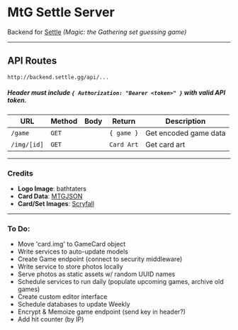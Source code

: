 # MtG Settle Server

Backend for [Settle](https://github.com/bathtaters/mtg-settle) _(Magic: the Gathering set guessing game)_

---

## API Routes
`http://backend.settle.gg/api/...`
##### _Header must include `{ Authorization: "Bearer <token>" }` with valid API token._

| URL | Method | Body | Return | Description |
|------|------|------|------|------|
|`/game`|`GET`| |`{ game }`|Get encoded game data|
|`/img/[id]`|`GET`| |`Card Art`|Get card art|

---

### Credits
 - **Logo Image**: bathtaters
 - **Card Data**: [MTGJSON](https://mtgjson.com/)
 - **Card/Set Images**: [Scryfall](https://scryfall.com/)

---

### To Do:
 - Move 'card.img' to GameCard object
 - Write services to auto-update models
 - Create Game endpoint (connect to security middleware)
 - Write service to store photos locally
 - Serve photos as static assets w/ random UUID names
 - Schedule services to run daily (populate upcoming games, archive old games)
 - Create custom editor interface
 - Schedule databases to update Weekly
 - Encrypt & Memoize game endpoint (send key in header?)
 - Add hit counter (by IP)